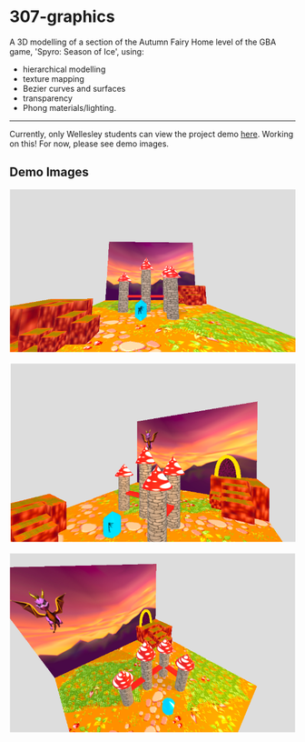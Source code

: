 # 307-graphics

A 3D modelling of a section of the Autumn Fairy Home level of the GBA game, 'Spyro: Season of Ice', using:
- hierarchical modelling 
- texture mapping 
- Bezier curves and surfaces
- transparency
- Phong materials/lighting.
---
Currently, only Wellesley students can view the project demo [here](http://cs.wellesley.edu/~mmubayi/cs307-graphics-project-final/project.html).
Working on this! For now, please see demo images.


## Demo Images
![alt text](https://github.com/mmubayi/307-spyro-graphics/blob/master/sample_pics/full-scene.png "View of full scene")

![alt text](https://github.com/mmubayi/307-spyro-graphics/blob/master/sample_pics/side-view.png "Side view of scene")

![alt text](https://github.com/mmubayi/307-spyro-graphics/blob/master/sample_pics/top-view.png "Top view of scene")
